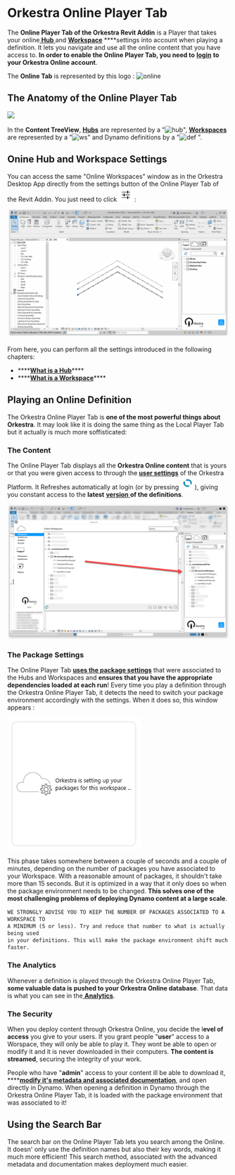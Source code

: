 # Orkestra Online Player Tab

The **Online Player Tab of the Orkestra Revit Addin** is a Player that takes your online[ **Hub** ](../orkestra-desktop-app/what-is-a-hub.md)and [**Workspace**](../orkestra-desktop-app/what-is-a-workspace.md) ****settings into account when playing a definition. It lets you navigate and use all the online content that you have access to. **In order to enable the Online Player Tab, you need to** [**login**](login.md) **to your Orkestra Online account**.

The **Online Tab** is represented by this logo : ![online](https://datashapes.files.wordpress.com/2020/05/onlineicon.png?)

## The Anatomy of the Online Player Tab

![](https://datashapes.files.wordpress.com/2020/05/onlinetabanatomy.png?)

In the **Content TreeView**, [**Hubs**](../orkestra-desktop-app/what-is-a-hub.md) are represented by a "![hub](https://datashapes.files.wordpress.com/2020/05/cloudi.png?resize=30%2C20)", [**Workspaces**](../orkestra-desktop-app/what-is-a-workspace.md) are represented by a "![ws](https://datashapes.files.wordpress.com/2020/05/workspace.png?)" and Dynamo definitions by a "![def](https://datashapes.files.wordpress.com/2020/05/definition.png?) ".

## Onine Hub and Workspace Settings

You can access the same "Online Workspaces" window as in the Orkestra Desktop App directly from the settings button of the Online Player Tab of the Revit Addin. You just need to click ![](../.gitbook/assets/settings.PNG):

![Accessing the Online Hub/ Workspace Settings](../.gitbook/assets/online-hub-settings.gif)

From here, you can perform all the settings introduced in the following chapters:

* \*\*\*\*[**What is a Hub**](../orkestra-desktop-app/what-is-a-hub.md)\*\*\*\*
* \*\*\*\*[**What is a Workspace**](../orkestra-desktop-app/what-is-a-workspace.md)\*\*\*\*

## Playing an Online Definition

The Orkestra Online Player Tab is **one of the most powerful things about Orkestra**. It may look like it is doing the same thing as the Local Player Tab but it actually is much more soffisticated:

### The Content

The Online Player Tab displays all the **Orkestra Online content** that is yours or that you were given access to through the [**user settings**](../orkestra-desktop-app/what-is-a-workspace.md#user-settings) of the Orkestra Platform. It Refreshes automatically at login \(or by pressing ![](../.gitbook/assets/refresh.png)\), giving you constant access to the **latest** [**version** ](../orkestra-desktop-app/versioning.md)**of the definitions**.

![Direct Access to You Online Content Through the Online Player Tab](../.gitbook/assets/onlinecontent.png)

### The Package Settings

The Online Player Tab [**uses the package settings**](../orkestra-desktop-app/what-is-a-workspace.md#package-settings) that were associated to the Hubs and Workspaces and **ensures that you have the appropriate dependencies loaded at each run**! Every time you play a definition through the Orkestra Online Player Tab, it detects the need to switch your package environment accordingly with the settings. When it does so, this window appears : 

![Orkestra Automatically Switches Your Packages to Fit the Workspace Settings](../.gitbook/assets/packagesetting.PNG)

This phase takes somewhere between a couple of seconds and a couple of minutes, depending on the number of packages you have associated to your Workspace. With a reasonable amount of packages, it shouldn't take more than 15 seconds. But it is optimized in a way that it only does so when the package environment needs to be changed. **This solves one of the most challenging problems of deploying Dynamo content at a large scale**. 

```text
WE STRONGLY ADVISE YOU TO KEEP THE NUMBER OF PACKAGES ASSOCIATED TO A WORKSPACE TO 
A MINIMUM (5 or less). Try and reduce that number to what is actually being used 
in your definitions. This will make the package environment shift much faster.
```

### The Analytics

Whenever a definition is played through the Orkestra Online Player Tab, **some valuable data is pushed to your Orkestra Online database**. That data is what you can see in the[ **Analytics**](../orkestra-desktop-app/analytics.md).

### The Security

When you deploy content through Orkestra Online, you decide the l**evel of access** you give to your users. If you grant people "**user**" access to a Worspace, they will only be able to play it. They wont be able to open or modify it and it is never downloaded in their computers. **The content is streamed**, securing the integrity of your work.

People who have "**admin**" access to your content ill be able to download it, ****[**modify it's metadata and associated documentation**](../orkestra-desktop-app/definition-metadata-and-documentation-1.md), and open directly in Dynamo. When opening a definition in Dynamo through the Orkestra Online Player Tab, it is loaded with the package environment that was associated to it!

## Using the Search Bar

The search bar on the Online Player Tab lets you search among the Online. It doesn' only use the definition names but also their key words, making it much more efficient! This search method, associated with the advanced metadata and documentation makes deployment much easier. 



